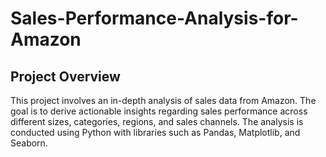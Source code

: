 # Sales-Performance-Analysis-for-Amazon

## Project Overview
This project involves an in-depth analysis of sales data from Amazon. The goal is to derive actionable insights regarding sales performance across different sizes, categories, regions, and sales channels. The analysis is conducted using Python with libraries such as Pandas, Matplotlib, and Seaborn.
